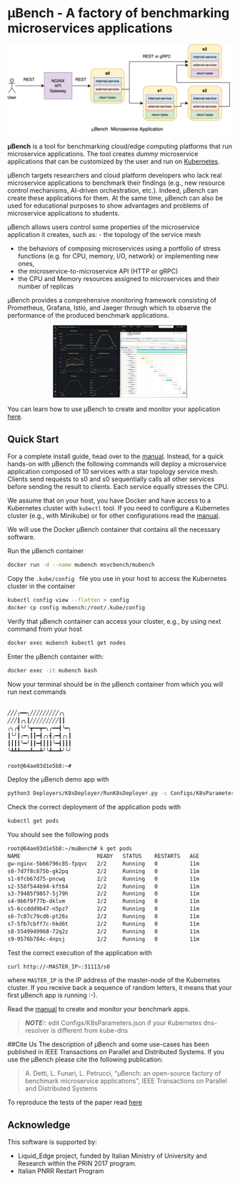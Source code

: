 # **µBench** - A factory of benchmarking microservices applications


![service-cell-rest-grpc](Docs/microservices-rest-grpc.png)

**µBench** is a tool for benchmarking cloud/edge computing platforms that run microservice applications.
The tool creates *dummy* microservice applications that can be customized by the user and run on [Kubernetes](https://kubernetes.io).

µBench targets researchers and cloud platform developers who lack real microservice applications to benchmark their findings (e.g., new resource control mechanisms, AI-driven orchestration, etc.). Indeed, µBench can create these applications for them. At the same time, µBench can also be used for educational purposes to show advantages and problems of microservice applications to students.

µBench allows users control some properties of the microservice application it creates, such as: - the topology of the service mesh 
- the behaviors of composing microservices using a portfolio of stress functions (e.g. for CPU, memory, I/O, network) or implementing new ones, 
- the microservice-to-microservice API (HTTP or gRPC)
- the CPU and Memory resources assigned to microservices and their number of replicas  

µBench provides a comprehensive monitoring framework consisting of Prometheus, Grafana, Istio, and Jaeger through which to observe the performance of the produced benchmark applications.

<p align="center">
<img width="300" src="Monitoring/kubernetes-prometheus-operator/muBenchMonitors.png">
</p>

You can learn how to use µBench to create and monitor your application [here](Docs/Manual.md).


  
## Quick Start
For a complete install guide, head over to the [manual](Docs/Manual.md#installation-and-getting-started). Instead, for a quick hands-on with µBench the following commands will deploy a microservice application composed of 10 services with a star topology service mesh. Clients send requests to s0 and s0 sequentially calls all other services before sending the result to clients. Each service equally stresses the CPU. 

We assume that on your host, you have Docker and have access to a Kubernetes cluster with `kubectl` tool. If you need to configure a Kubernetes cluster (e.g., with Minikube) or for other configurations read the [manual](Docs/Manual.md#installation-and-getting-started).

We will use the Docker µBench container that contains all the necessary software.

Run the µBench container
```zsh
docker run -d --name mubench msvcbench/mubench
```

Copy the `.kube/config ` file you use in your host to access the Kubernetes cluster in the container
```zsh
kubectl config view --flatten > config
docker cp config mubench:/root/.kube/config
```

Verify that µBench container can access your cluster, e.g., by using next command from your host
```zsh
docker exec mubench kubectl get nodes
``` 

Enter the µBench container with:
```zsh
docker exec -it mubench bash
``` 

Now your terminal should be in the µBench container from which you will run next commands
```zsh

╱╱╱╭━━╮╱╱╱╱╱╱╱╱╱╭╮
╱╱╱┃╭╮┃╱╱╱╱╱╱╱╱╱┃┃
╭╮╭┫╰╯╰┳━━┳━╮╭━━┫╰━╮
┃╰╯┃╭━╮┃┃━┫╭╮┫╭━┫╭╮┃
┃┃┃┃╰━╯┃┃━┫┃┃┃╰━┫┃┃┃
╰┻┻┻━━━┻━━┻╯╰┻━━┻╯╰╯

root@64ae03d1e5b8:~# 
``` 

Deploy the µBench demo app with
```zsh
python3 Deployers/K8sDeployer/RunK8sDeployer.py -c Configs/K8sParameters.json
``` 

Check the correct deployment of the application pods with  
```zsh
kubectl get pods 
```
You should see the following pods
```zsh
root@64ae03d1e5b8:~/muBench# k get pods
NAME                        READY   STATUS    RESTARTS   AGE
gw-nginx-5b66796c85-fpqvc   2/2     Running   0          11m
s0-7d7f8c875b-gk2pq         2/2     Running   0          11m
s1-8fcb67d75-pncwq          2/2     Running   0          11m
s2-558f544b94-kft64         2/2     Running   0          11m
s3-79485f9857-5j79h         2/2     Running   0          11m
s4-9b6f9f77b-dklvm          2/2     Running   0          11m
s5-6ccddd9b47-n5pz7         2/2     Running   0          11m
s6-7c87c79cd6-pt26s         2/2     Running   0          11m
s7-5fb7cbff7c-hkd6t         2/2     Running   0          11m
s8-5549949968-72q2z         2/2     Running   0          11m
s9-9576b784c-4npsj          2/2     Running   0          11m
```

Test the correct execution of the application with 
```zsh
curl http://<MASTER_IP>:31113/s0
```
where `MASTER_IP` is the IP address of the master-node of the Kubernetes cluster.
If you receive back a sequence of random letters, it means that your first µBench app is running :-). 

Read the [manual](Docs/Manual.md) to create and monitor your benchmark apps.
  
> **_NOTE:_**: edit Configs/K8sParameters.json if your Kubernetes dns-resolver is different from kube-dns

##Cite Us
The description of µBench and some use-cases has been published in IEEE Transactions on Parallel and Distributed Systems. If you use the µBench please cite the following publication:

>A. Detti, L. Funari, L. Petrucci, "µBench: an open-source factory of benchmark microservice applications", IEEE Transactions on Parallel and Distributed Systems

To reproduce the tests of the paper read [here](Docs/reproducibility.md)



## Acknowledge
This software is supported by:
- Liquid_Edge project, funded by Italian Ministry of University and Research within the PRIN 2017 program.
- Italian PNRR Restart Program